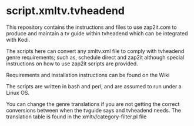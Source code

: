 # script.xmltv.tvheadend
This repository contains the instructions and files to use zap2it.com to produce and maintain a tv guide within tvheadend which can be integrated with Kodi.<p>
The scripts here can convert any xmltv.xml file to comply with tvheadend genre requirements; such as, schedule direct and zap2it although special instructions on how to use zap2it scripts are provided.<p>
Requirements and installation instructions can be found on the Wiki<p>
The scripts are written in bash and perl, and are assumed to run under a Linux OS.<p>
You can change the genre translations if you are not getting the correct conversions between when the tvguide says and tvheadend needs. The translation table is found in the xmltv/category-filter.pl file
